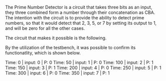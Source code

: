 The Prime Number Detector is a circuit that takes three bits as an input, they three combined form a number through their concatenation as CBA. The intention with the circuit is to provide the ability to detect prime numbers, so that it would detect that 2, 3, 5, or 7 by setting its output to 1, and will be zero for all the other cases.

The circuit that makes it possible is the following.



By the utilization of the testbench, it was possible to confirm its functionatlity, which is shown below.

Time: 0   | input: 0 | P: 0
Time: 50  | input: 1 | P: 0
Time: 100 | input: 2 | P: 1
Time: 150 | input: 3 | P: 1
Time: 200 | input: 4 | P: 0
Time: 250 | input: 5 | P: 1
Time: 300 | input: 6 | P: 0
Time: 350 | input: 7 | P: 1